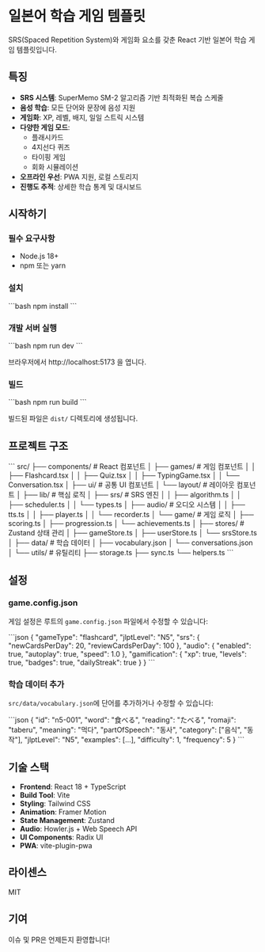 # 일본어 학습 게임 템플릿

SRS(Spaced Repetition System)와 게임화 요소를 갖춘 React 기반 일본어 학습 게임 템플릿입니다.

## 특징

- **SRS 시스템**: SuperMemo SM-2 알고리즘 기반 최적화된 복습 스케줄
- **음성 학습**: 모든 단어와 문장에 음성 지원
- **게임화**: XP, 레벨, 배지, 일일 스트릭 시스템
- **다양한 게임 모드**:
  - 플래시카드
  - 4지선다 퀴즈
  - 타이핑 게임
  - 회화 시뮬레이션
- **오프라인 우선**: PWA 지원, 로컬 스토리지
- **진행도 추적**: 상세한 학습 통계 및 대시보드

## 시작하기

### 필수 요구사항

- Node.js 18+
- npm 또는 yarn

### 설치

\`\`\`bash
npm install
\`\`\`

### 개발 서버 실행

\`\`\`bash
npm run dev
\`\`\`

브라우저에서 http://localhost:5173 을 엽니다.

### 빌드

\`\`\`bash
npm run build
\`\`\`

빌드된 파일은 `dist/` 디렉토리에 생성됩니다.

## 프로젝트 구조

\`\`\`
src/
├── components/          # React 컴포넌트
│   ├── games/          # 게임 컴포넌트
│   │   ├── Flashcard.tsx
│   │   ├── Quiz.tsx
│   │   ├── TypingGame.tsx
│   │   └── Conversation.tsx
│   ├── ui/             # 공통 UI 컴포넌트
│   └── layout/         # 레이아웃 컴포넌트
│
├── lib/                # 핵심 로직
│   ├── srs/           # SRS 엔진
│   │   ├── algorithm.ts
│   │   ├── scheduler.ts
│   │   └── types.ts
│   ├── audio/         # 오디오 시스템
│   │   ├── tts.ts
│   │   ├── player.ts
│   │   └── recorder.ts
│   └── game/          # 게임 로직
│       ├── scoring.ts
│       ├── progression.ts
│       └── achievements.ts
│
├── stores/            # Zustand 상태 관리
│   ├── gameStore.ts
│   ├── userStore.ts
│   └── srsStore.ts
│
├── data/              # 학습 데이터
│   ├── vocabulary.json
│   └── conversations.json
│
└── utils/             # 유틸리티
    ├── storage.ts
    ├── sync.ts
    └── helpers.ts
\`\`\`

## 설정

### game.config.json

게임 설정은 루트의 `game.config.json` 파일에서 수정할 수 있습니다:

\`\`\`json
{
  "gameType": "flashcard",
  "jlptLevel": "N5",
  "srs": {
    "newCardsPerDay": 20,
    "reviewCardsPerDay": 100
  },
  "audio": {
    "enabled": true,
    "autoplay": true,
    "speed": 1.0
  },
  "gamification": {
    "xp": true,
    "levels": true,
    "badges": true,
    "dailyStreak": true
  }
}
\`\`\`

### 학습 데이터 추가

`src/data/vocabulary.json`에 단어를 추가하거나 수정할 수 있습니다:

\`\`\`json
{
  "id": "n5-001",
  "word": "食べる",
  "reading": "たべる",
  "romaji": "taberu",
  "meaning": "먹다",
  "partOfSpeech": "동사",
  "category": ["음식", "동작"],
  "jlptLevel": "N5",
  "examples": [...],
  "difficulty": 1,
  "frequency": 5
}
\`\`\`

## 기술 스택

- **Frontend**: React 18 + TypeScript
- **Build Tool**: Vite
- **Styling**: Tailwind CSS
- **Animation**: Framer Motion
- **State Management**: Zustand
- **Audio**: Howler.js + Web Speech API
- **UI Components**: Radix UI
- **PWA**: vite-plugin-pwa

## 라이센스

MIT

## 기여

이슈 및 PR은 언제든지 환영합니다!
